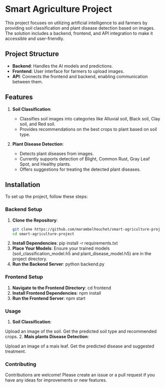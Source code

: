# Smart Agriculture Project

This project focuses on utilizing artificial intelligence to aid farmers by providing soil classification and plant disease detection based on images. The solution includes a backend, frontend, and API integration to make it accessible and user-friendly.

## Project Structure

- **Backend**: Handles the AI models and predictions.
- **Frontend**: User interface for farmers to upload images.
- **API**: Connects the frontend and backend, enabling communication between them.

## Features

1. **Soil Classification**:
   - Classifies soil images into categories like Alluvial soil, Black soil, Clay soil, and Red soil.
   - Provides recommendations on the best crops to plant based on soil type.

2. **Plant Disease Detection**:
   - Detects plant diseases from images.
   - Currently supports detection of Blight, Common Rust, Gray Leaf Spot, and Healthy plants.
   - Offers suggestions for treating the detected plant diseases.

## Installation

To set up the project, follow these steps:

### Backend Setup

1. **Clone the Repository**:
   ```sh
   git clone https://github.com/marambelhouchet/smart-agriculture-project.git
   cd smart-agriculture-project
2. **Install Dependencies**:
   pip install -r requirements.txt
3. **Place Your Models**:
  Ensure your trained models (soil_classification_model.h5 and plant_disease_model.h5) are in the project directory.
4. **Run the Backend Server**:
   python backend.py
### Frontend Setup
1. **Navigate to the Frontend Directory**:
   cd frontend
2. **Install Frontend Dependencies**:
   npm install
3. **Run the Frontend Server**:
   npm start
### Usage
1. **Soil Classification**:

Upload an image of the soil.
Get the predicted soil type and recommended crops.
2. **Mais plants Disease Detection**:

Upload an image of a mais leaf.
Get the predicted disease and suggested treatment.
### Contributing
Contributions are welcome! Please create an issue or a pull request if you have any ideas for improvements or new features.
   
